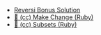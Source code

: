  * [Reversi Bonus Solution][reversi-bonus-solution]
 * [:movie_camera: (cc) Make Change (Ruby)][make-change]
 * [:movie_camera: (cc) Subsets (Ruby)][subsets]

[reversi-bonus-solution]: 
https://github.com/appacademy/curriculum/tree/master/javascript/projects/js_reversi/solution
[make-change]: https://vimeo.com/groups/appacademy/videos/91207646
[subsets]: https://vimeo.com/groups/appacademy/videos/91207645

